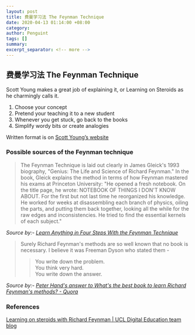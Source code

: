 ```yaml
---
layout: post
title: 费曼学习法 The Feynman Technique
date: 2020-04-13 01:14:00 +08:00
category: 
author: Penguint
tags: []
summary: 
excerpt_separator: <!-- more -->
---
```

<!-- more -->

## 费曼学习法 The Feynman Technique

Scott Young makes a great job of explaining it, or Learning on Steroids as he charmingly calls it.

1. Choose your concept
2. Pretend your teaching it to a new student
3. Whenever you get stuck, go back to the books
4. Simplify wordy bits or create analogies

Written format is on [Scott Young’s website](http://www.scotthyoung.com/learnonsteroids/grab/TranscriptFeynman.pdf)

### Possible sources of the Feynman technique

> The Feynman Technique is laid out clearly in James Gleick's 1993 biography, "Genius: The Life and Science of Richard Feynman." In the book, Gleick explains the method in terms of how Feynman mastered his exams at Princeton University: "He opened a fresh notebook. On the title page, he wrote: NOTEBOOK OF THINGS I DON'T KNOW ABOUT. For the first but not last time he reorganized his knowledge. He worked for weeks at disassembling each branch of physics, oiling the parts, and putting them back together, looking all the while for the raw edges and inconsistencies. He tried to find the essential kernels of each subject."

_Source by:- [Learn Anything in Four Steps With the Feynman Technique](https://curiosity.com/topics/learn-anything-in-four-steps-with-the-feynman-technique-curiosity/)_

> Surely Richard Feynman's methods are so well known that no book is necessary. I believe it was Freeman Dyson who stated them -
>> You write down the problem.\
>> You think very hard.\
>> You write down the answer.

_Source by:- [Peter Hand's answer to What's the best book to learn Richard Feynman's methods? - Quora](https://www.quora.com/Whats-the-best-book-to-learn-Richard-Feynmans-methods/answer/Peter-Hand-4?ch=10&share=d81324dc&srid=udSGqR)_

### References

[Learning on steroids with Richard Feynman | UCL Digital Education team blog](https://blogs.ucl.ac.uk/digital-education/2014/02/04/learning-on-steroids-with-richard-feynman/)